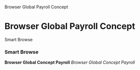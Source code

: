 
Browser Global Payroll Concept
# Browser Global Payroll Concept



Smart Browse
### Smart Browse

**Browser Global Concept Payroll**
 *Browser Global Concept Payroll*
